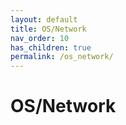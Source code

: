 ```yaml
---
layout: default
title: OS/Network
nav_order: 10
has_children: true
permalink: /os_network/
---
```


# OS/Network

